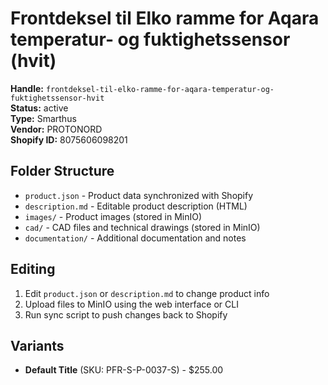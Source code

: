 # Frontdeksel til Elko ramme for Aqara temperatur- og fuktighetssensor (hvit)

**Handle:** `frontdeksel-til-elko-ramme-for-aqara-temperatur-og-fuktighetssensor-hvit`  
**Status:** active  
**Type:** Smarthus  
**Vendor:** PROTONORD  
**Shopify ID:** 8075606098201  

## Folder Structure

- `product.json` - Product data synchronized with Shopify
- `description.md` - Editable product description (HTML)
- `images/` - Product images (stored in MinIO)
- `cad/` - CAD files and technical drawings (stored in MinIO)
- `documentation/` - Additional documentation and notes

## Editing

1. Edit `product.json` or `description.md` to change product info
2. Upload files to MinIO using the web interface or CLI
3. Run sync script to push changes back to Shopify

## Variants

- **Default Title** (SKU: PFR-S-P-0037-S) - $255.00
